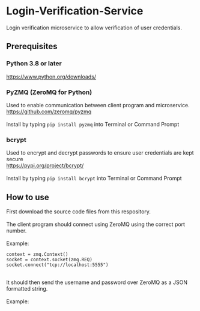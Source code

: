 # Login-Verification-Service
Login verification microservice to allow verification of user credentials.

## Prerequisites
### Python 3.8 or later
https://www.python.org/downloads/

### PyZMQ (ZeroMQ for Python)
Used to enable communication between client program and microservice.
</br>
https://github.com/zeromq/pyzmq </br>
</br>
Install by typing ```pip install pyzmq``` into Terminal or Command Prompt

### bcrypt
Used to encrypt and decrypt passwords to ensure user credentials are kept secure
</br>
https://pypi.org/project/bcrypt/ </br>
</br>
Install by typing ```pip install bcrypt``` into Terminal or Command Prompt

## How to use
First download the source code files from this respository.
</br>
</br>
The client program should connect using ZeroMQ using the correct port number.
</br>
</br>
Example:
</br>
```
context = zmq.Context()
socket = context.socket(zmq.REQ)
socket.connect("tcp://localhost:5555")
```
</br>
It should then send the username and password over ZeroMQ as a JSON formatted string.
</br>
</br>
Example:
</br>
